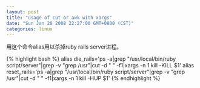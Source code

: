 ```yaml
---
layout: post
title: "usage of cut or awk with xargs"
date: "Sun Jan 20 2008 22:27:00 GMT+0800 (CST)"
categories: linux
---
```


用这个命令alias用以杀掉ruby rails server进程。

{% highlight bash %}
alias die_rails='ps -a|grep "/usr/local/bin/ruby script/server"|grep -v "grep /usr"|cut -d " " -f1|xargs -n 1 kill -KILL $1'
alias reset_rails='ps -a|grep "/usr/local/bin/ruby script/server"|grep -v "grep /usr"|cut -d " " -f1|xargs -n 1 kill -HUP $1'
{% endhighlight %}
